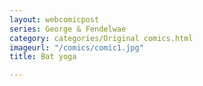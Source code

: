 ```yaml
---
layout: webcomicpost
series: George & Fendelwae
category: categories/Original comics.html
imageurl: "/comics/comic1.jpg"
title: Bat yoga

---
```


